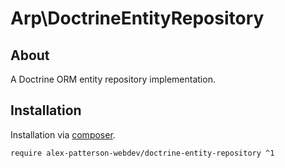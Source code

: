 
# Arp\DoctrineEntityRepository

## About

A Doctrine ORM entity repository implementation.

## Installation

Installation via [composer](https://getcomposer.org).

    require alex-patterson-webdev/doctrine-entity-repository ^1
